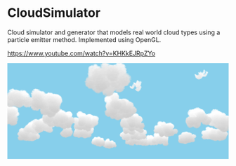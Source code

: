 # CloudSimulator
Cloud simulator and generator that models real world cloud types using a particle emitter method. Implemented using OpenGL.

https://www.youtube.com/watch?v=KHKkEJRpZYo

![Screenshot](Resources/Screenshots/Test.png)
